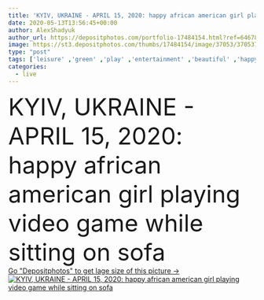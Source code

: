 ```yaml
---
title: 'KYIV, UKRAINE - APRIL 15, 2020: happy african american girl playing video game while sitting on sofa'
date: 2020-05-13T13:56:45+00:00
author: AlexShadyuk
author_url: https://depositphotos.com/portfolio-17484154.html?ref=64678756
image: https://st3.depositphotos.com/thumbs/17484154/image/37053/370537400/api_thumb_450.jpg?forcejpeg=true
type: "post"
tags: ['leisure' ,'green' ,'play' ,'entertainment' ,'beautiful' ,'happy' ,'girl' ,'smiling' ,'happiness' ,'cheerful' ,'plant' ,'smile' ,'flora' ,'technology' ,'sit' ,'modern' ,'emotion' ,'interior' ,'home' ,'playing' ,'woman' ,'electronic' ,'emotional' ,'furniture' ,'curly' ,'indoors' ,'attractive' ,'positive' ,'joystick' ,'sofa' ,'gaming' ,'Gamepad' ,'quarantine' ,'copy space' ,'one person' ,'young adult' ,'black woman' ,'african american' ,'Living Room' ,'floor lamp' ,'Video Game' ,'illustrative editorial' ,'self isolation' ]
categories: 
  - live
---
```

<div aling="center">
            <font size="60"> KYIV, UKRAINE - APRIL 15, 2020: happy african american girl playing video game while sitting on sofa</font>   
</div>
<div>
    <a href='https://st3.depositphotos.com/thumbs/17484154/image/37053/370537400/api_thumb_450.jpg?forcejpeg=true?ref=64678756' target=_blank > Go "Depositphotos" to get lage size of this picture ->
        <img href='https://st3.depositphotos.com/thumbs/17484154/image/37053/370537400/api_thumb_450.jpg?forcejpeg=true?ref=64678756' src='https://st3.depositphotos.com/17484154/37053/i/950/depositphotos_370537400-stock-photo-kyiv-ukraine-april-2020-happy.jpg?forcejpeg=true' alt='KYIV, UKRAINE - APRIL 15, 2020: happy african american girl playing video game while sitting on sofa' >
    </a>
</div>
